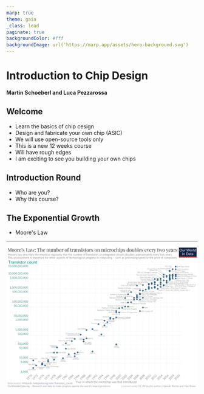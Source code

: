 ```yaml
---
marp: true
theme: gaia
_class: lead
paginate: true
backgroundColor: #fff
backgroundImage: url('https://marp.app/assets/hero-background.svg')
---
```


<!-- headingDivider: 3 -->

# **Introduction to Chip Design**

**Martin Schoeberl and Luca Pezzarossa**


## Welcome

 * Learn the basics of chip cesign
 * Design and fabricate your own chip (ASIC)
 * We will use open-source tools only
 * This is a new 12 weeks course
 * Will have rough edges
 * I am exciting to see you building your own chips

## Introduction Round

 * Who are you?
 * Why this course?

## The Exponential Growth

 * Moore's Law


---

![width:800px](figures/Moores_Law_Transistor_Count_1970-2020.png)
